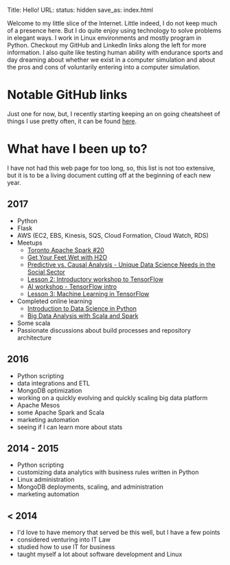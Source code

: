 Title: Hello! 
URL:
status: hidden
save_as: index.html

Welcome to my little slice of the Internet. Little indeed, I do not keep much of a presence here. But I do quite enjoy using technology to solve problems in elegant ways. I work in Linux environments and mostly program in Python. Checkout my GitHub and LinkedIn links along the left for more information. I also quite like testing human ability with endurance sports and day dreaming about whether we exist in a computer simulation and about the pros and cons of voluntarily entering into a computer simulation.

# Notable GitHub links
Just one for now, but, I recently starting keeping an on going cheatsheet of things I use pretty often, it can be found [here](https://github.com/torypages/random/blob/master/things_i_forget.md).

# What have I been up to?
I have not had this web page for too long, so, this list is not too extensive, but it is to be a living document cutting off at the beginning of each new year.

## 2017
* Python
* Flask
* AWS (EC2, EBS, Kinesis, SQS, Cloud Formation, Cloud Watch, RDS)
* Meetups
  * [Toronto Apache Spark #20](https://www.meetup.com/Toronto-Apache-Spark/events/239840844/)
  * [Get Your Feet Wet with H2O](https://www.meetup.com/Toronto-Artificial-Intelligence-Deep-Learning/events/240092772/)
  * [Predictive vs. Causal Analysis - Unique Data Science Needs in the Social Sector](https://www.meetup.com/DataforGood/events/239552872/)
  * [Lesson 2: Introductory workshop to TensorFlow](https://www.meetup.com/Advanced-Spark-DeepLearni-ng-and-TensorFlow-Meetup/events/240595646/)
  * [AI workshop - TensorFlow intro](https://www.meetup.com/Toronto-AI/events/240567493/)
  * [Lesson 3: Machine Learning in TensorFlow](https://www.meetup.com/Advanced-Spark-DeepLearni-ng-and-TensorFlow-Meetup/events/240595706/)
 * Completed online learning
   * [Introduction to Data Science in Python](https://www.coursera.org/learn/python-data-analysis)
   * [Big Data Analysis with Scala and Spark](https://www.coursera.org/learn/scala-spark-big-data)
 * Some scala
 * Passionate discussions about build processes and repository architecture

## 2016

* Python scripting
* data integrations and ETL
* MongoDB optimization
* working on a quickly evolving and quickly scaling big data platform
* Apache Mesos 
* some Apache Spark and Scala
* marketing automation
* seeing if I can learn more about stats

## 2014 - 2015
* Python scripting
* customizing data analytics with business rules written in Python
* Linux administration
* MongoDB deployments, scaling, and administration
* marketing automation

## < 2014
* I'd love to have memory that served be this well, but I have a few points
* considered venturing into IT Law
* studied how to use IT for business
* taught myself a lot about software development and Linux
